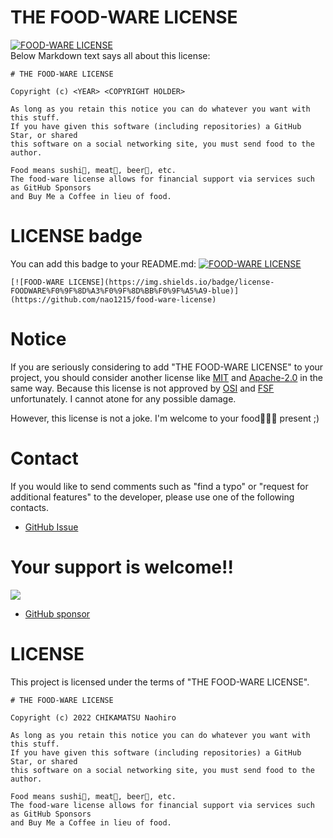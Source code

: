 # THE FOOD-WARE LICENSE
[![FOOD-WARE LICENSE](https://img.shields.io/badge/license-FOODWARE%F0%9F%8D%A3%F0%9F%8D%BB%F0%9F%A5%A9-blue)](https://github.com/nao1215/food-ware-license)  
Below Markdown text says all about this license:
```
# THE FOOD-WARE LICENSE

Copyright (c) <YEAR> <COPYRIGHT HOLDER>

As long as you retain this notice you can do whatever you want with this stuff.
If you have given this software (including repositories) a GitHub Star, or shared
this software on a social networking site, you must send food to the author.

Food means sushi🍣, meat🥩, beer🍻, etc.
The food-ware license allows for financial support via services such as GitHub Sponsors
and Buy Me a Coffee in lieu of food.
```

# LICENSE badge
You can add this badge to your README.md: [![FOOD-WARE LICENSE](https://img.shields.io/badge/license-FOODWARE%F0%9F%8D%A3%F0%9F%8D%BB%F0%9F%A5%A9-blue)](https://github.com/nao1215/food-ware-license)   
```
[![FOOD-WARE LICENSE](https://img.shields.io/badge/license-FOODWARE%F0%9F%8D%A3%F0%9F%8D%BB%F0%9F%A5%A9-blue)](https://github.com/nao1215/food-ware-license)  
```

# Notice
If you are seriously considering to add "THE FOOD-WARE LICENSE" to your project, you should consider another license like [MIT](https://opensource.org/licenses/MIT) and [Apache-2.0](https://opensource.org/licenses/Apache-2.0) in the same way. Because this license is not approved by [OSI](https://opensource.org/) and [FSF](https://www.fsf.org/) unfortunately. I cannot atone for any possible damage.

However, this license is not a joke. I'm welcome to your food🍣🍻🥩 present ;)

# Contact 
If you would like to send comments such as "find a typo" or "request for additional features" to the developer, please use one of the following contacts.
- [GitHub Issue](https://github.com/nao1215/food-ware-license/issues)

# Your support is welcome!!
<a href="https://www.buymeacoffee.com/nao1215"><img src="https://img.buymeacoffee.com/button-api/?text=Buy me a coffee&emoji=&slug=nao1215&button_colour=FFDD00&font_colour=000000&font_family=Cookie&outline_colour=000000&coffee_colour=ffffff" /></a>

- [GitHub sponsor](https://github.com/sponsors/nao1215)

# LICENSE
This project is licensed under the terms of "THE FOOD-WARE LICENSE".
```
# THE FOOD-WARE LICENSE

Copyright (c) 2022 CHIKAMATSU Naohiro

As long as you retain this notice you can do whatever you want with this stuff.
If you have given this software (including repositories) a GitHub Star, or shared
this software on a social networking site, you must send food to the author.

Food means sushi🍣, meat🥩, beer🍻, etc.
The food-ware license allows for financial support via services such as GitHub Sponsors
and Buy Me a Coffee in lieu of food.
```
